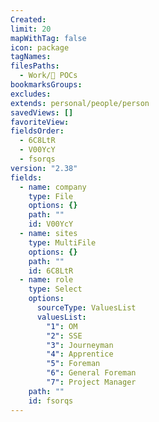 ```yaml
---
Created: 
limit: 20
mapWithTag: false
icon: package
tagNames: 
filesPaths:
  - Work/👤 POCs
bookmarksGroups: 
excludes: 
extends: personal/people/person
savedViews: []
favoriteView: 
fieldsOrder:
  - 6C8LtR
  - V00YcY
  - fsorqs
version: "2.38"
fields:
  - name: company
    type: File
    options: {}
    path: ""
    id: V00YcY
  - name: sites
    type: MultiFile
    options: {}
    path: ""
    id: 6C8LtR
  - name: role
    type: Select
    options:
      sourceType: ValuesList
      valuesList:
        "1": OM
        "2": SSE
        "3": Journeyman
        "4": Apprentice
        "5": Foreman
        "6": General Foreman
        "7": Project Manager
    path: ""
    id: fsorqs
---
```

